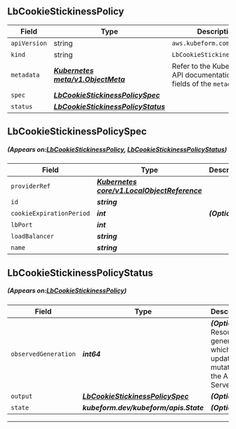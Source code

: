 ## LbCookieStickinessPolicy
| Field | Type | Description |
| ------ | ----- | ----------- |
| `apiVersion` | string | `aws.kubeform.com/v1alpha1` |
|    `kind` | string | `LbCookieStickinessPolicy` |
| `metadata` | ***[Kubernetes meta/v1.ObjectMeta](https://kubernetes.io/docs/reference/generated/kubernetes-api/v1.13/#objectmeta-v1-meta)***|Refer to the Kubernetes API documentation for the fields of the `metadata` field.|
| `spec` | ***[LbCookieStickinessPolicySpec](#LbCookieStickinessPolicySpec)***||
| `status` | ***[LbCookieStickinessPolicyStatus](#LbCookieStickinessPolicyStatus)***||
## LbCookieStickinessPolicySpec
##### (Appears on:[LbCookieStickinessPolicy](#LbCookieStickinessPolicy), [LbCookieStickinessPolicyStatus](#LbCookieStickinessPolicyStatus))
| Field | Type | Description |
| ------ | ----- | ----------- |
| `providerRef` | ***[Kubernetes core/v1.LocalObjectReference](https://kubernetes.io/docs/reference/generated/kubernetes-api/v1.13/#localobjectreference-v1-core)***||
| `id` | ***string***||
| `cookieExpirationPeriod` | ***int***| ***(Optional)*** |
| `lbPort` | ***int***||
| `loadBalancer` | ***string***||
| `name` | ***string***||
## LbCookieStickinessPolicyStatus
##### (Appears on:[LbCookieStickinessPolicy](#LbCookieStickinessPolicy))
| Field | Type | Description |
| ------ | ----- | ----------- |
| `observedGeneration` | ***int64***| ***(Optional)*** Resource generation, which is updated on mutation by the API Server.|
| `output` | ***[LbCookieStickinessPolicySpec](#LbCookieStickinessPolicySpec)***| ***(Optional)*** |
| `state` | ***kubeform.dev/kubeform/apis.State***| ***(Optional)*** |
---
